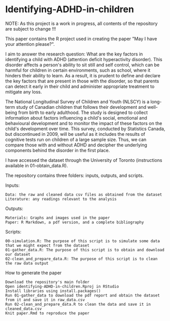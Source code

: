 # Identifying-ADHD-in-children

NOTE: As this project is a work in progress, all contents of the repository are subject to change !!!

This paper contains the R project used in creating the paper "May I have your attention please?". 

I aim to answer the research question: What are the key factors in identifying a child with ADHD (attention deficit hyperactivity disorder). This disorder affects a person's ability to sit still and self control, which can be harmful for children in certain environments, such as school, where it hinders their ability to learn. As a result, it is prudent to define and declare the key factors that are present in those with the disorder, so that parents can detect it early in their child and administer appropriate treatment to mitigate any loss.

The National Longitudinal Survey of Children and Youth (NLSCY) is a long-term study of Canadian children that follows their development and well-being from birth to early adulthood. The study is designed to collect information about factors influencing a child's social, emotional and behavioural development and to monitor the impact of these factors on the child's development over time. This survey, conducted by Statistics Canada, but discontinued in 2009, will be useful as it includes the results of cognitive tests run on children of a large sample size. Thus, we can compare those with and without ADHD and decipher the underlying components behind the disorder in the first place.

I have accessed the dataset through the University of Toronto (instructions available in 01-obtain_data.R).

The repository contains three folders: inputs, outputs, and scripts.

Inputs:

    Data: the raw and cleaned data csv files as obtained from the dataset
    Literature: any readings relevant to the analysis

Outputs:

    Materials: Graphs and images used in the paper
    Paper: R Markdown, a pdf version, and a complete bibliography

Scripts:

    00-simulation.R: The purpose of this script is to simulate some data that we might expect from the dataset
    01-gather_data.R: The purpose of this script is to obtain and download our dataset
    02-clean_and_prepare_data.R: The purpose of this script is to clean the raw data output

How to generate the paper
    
    Download the repository's main folder
    Open identifying-ADHD-in-children.Rproj in RStudio
    Install libraries using install.packages()
    Run 01-gather_data to download the pdf report and obtain the dataset from it and save it in raw_data.csv
    Run 02-clean_and_prepare_data.R to clean the data and save it in cleaned_data.csv
    Knit paper.Rmd to reproduce the paper


